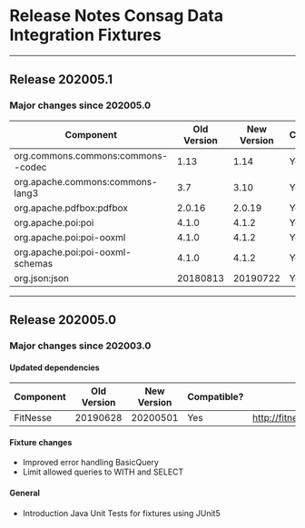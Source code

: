# Release Notes Consag Data Integration Fixtures

---
## Release 202005.1
### Major changes since 202005.0
| Component | Old Version | New Version | Compatible? | Download URL |
| --------- | ----------- | ----------- | ----------- | --- |
| org.commons.commons:commons--codec | 1.13 | 1.14 | Yes | https://mvnrepository.com/artifact/commons-codec/commons-codec|
| org.apache.commons:commons-lang3 | 3.7 | 3.10| Yes | https://mvnrepository.com/artifact/org.apache.commons/commons-lang3 |
| org.apache.pdfbox:pdfbox | 2.0.16 | 2.0.19 | Yes | https://mvnrepository.com/artifact/org.apache.pdfbox/pdfbox |
| org.apache.poi:poi | 4.1.0 | 4.1.2 | Yes | https://mvnrepository.com/artifact/org.apache.poi/poi |
| org.apache.poi:poi-ooxml | 4.1.0 | 4.1.2 | Yes | https://mvnrepository.com/artifact/org.apache.poi/poi-ooxml |
| org.apache.poi:poi-ooxml-schemas | 4.1.0 | 4.1.2 | Yes | https://mvnrepository.com/artifact/org.apache.poi/poi-ooxml-schemas |
| org.json:json | 20180813 | 20190722 | Yes | https://mvnrepository.com/artifact/org.json/json |

---
## Release 202005.0
### Major changes since 202003.0
#### Updated dependencies

| Component | Old Version | New Version | Compatible? | URL |
| --------- | ----------- | ----------- | ----------- | --- |
| FitNesse | 20190628 | 20200501 | Yes |http://fitnesse.org/FitNesseDownload|

#### Fixture changes
* Improved error handling BasicQuery
* Limit allowed queries to WITH and SELECT

#### General
* Introduction Java Unit Tests for fixtures using JUnit5

